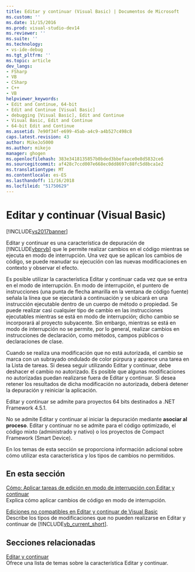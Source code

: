 ```yaml
---
title: Editar y continuar (Visual Basic) | Documentos de Microsoft
ms.custom: ''
ms.date: 11/15/2016
ms.prod: visual-studio-dev14
ms.reviewer: ''
ms.suite: ''
ms.technology:
- vs-ide-debug
ms.tgt_pltfrm: ''
ms.topic: article
dev_langs:
- FSharp
- VB
- CSharp
- C++
- VB
helpviewer_keywords:
- Edit and Continue, 64-bit
- Edit and Continue [Visual Basic]
- debugging [Visual Basic], Edit and Continue
- Visual Basic, Edit and Continue
- 64-bit Edit and Continue
ms.assetid: 7e90f34f-e699-45ab-a4c9-a4b527c498c8
caps.latest.revision: 43
author: MikeJo5000
ms.author: mikejo
manager: ghogen
ms.openlocfilehash: 383e3418135857b0bded3bbefaace0e8d5832ce6
ms.sourcegitcommit: af428c7ccd007e668ec0dd8697c88fc5d8bca1e2
ms.translationtype: MT
ms.contentlocale: es-ES
ms.lasthandoff: 11/16/2018
ms.locfileid: "51750629"
---
```

# <a name="edit-and-continue-visual-basic"></a>Editar y continuar (Visual Basic)
[!INCLUDE[vs2017banner](../includes/vs2017banner.md)]

Editar y continuar es una característica de depuración de [!INCLUDE[vbprvb](../includes/vbprvb-md.md)] que le permite realizar cambios en el código mientras se ejecuta en modo de interrupción. Una vez que se aplican los cambios de código, se puede reanudar su ejecución con las nuevas modificaciones en contexto y observar el efecto.  
  
 Es posible utilizar la característica Editar y continuar cada vez que se entra en el modo de interrupción. En modo de interrupción, el puntero de instrucciones (una punta de flecha amarilla en la ventana de código fuente) señala la línea que se ejecutará a continuación y se ubicará en una instrucción ejecutable dentro de un cuerpo de método o propiedad. Se puede realizar casi cualquier tipo de cambio en las instrucciones ejecutables mientras se está en modo de interrupción; dicho cambio se incorporará al proyecto subyacente. Sin embargo, mientras se está en modo de interrupción no se permite, por lo general, realizar cambios en instrucciones de declaración, como métodos, campos públicos o declaraciones de clase.  
  
 Cuando se realiza una modificación que no está autorizada, el cambio se marca con un subrayado ondulado de color púrpura y aparece una tarea en la Lista de tareas. Si desea seguir utilizando Editar y continuar, debe deshacer el cambio no autorizado. Es posible que algunas modificaciones no autorizadas puedan realizarse fuera de Editar y continuar. Si desea retener los resultados de dicha modificación no autorizada, deberá detener la depuración y reiniciar la aplicación.  
  
 Editar y continuar se admite para proyectos 64 bits destinados a .NET Framework 4.5.1.  
  
 No se admite Editar y continuar al iniciar la depuración mediante **asociar al proceso**. Editar y continuar no se admite para el código optimizado, el código mixto (administrado y nativo) o los proyectos de Compact Framework (Smart Device).  
  
 En los temas de esta sección se proporciona información adicional sobre cómo utilizar esta característica y los tipos de cambios no permitidos.  
  
## <a name="in-this-section"></a>En esta sección  
 [Cómo: Aplicar tareas de edición en modo de interrupción con Editar y continuar](../debugger/how-to-apply-edits-in-break-mode-with-edit-and-continue.md)  
 Explica cómo aplicar cambios de código en modo de interrupción.  
  
 [Ediciones no compatibles en Editar y continuar de Visual Basic](../debugger/unsupported-edits-in-visual-basic-edit-and-continue.md)  
 Describe los tipos de modificaciones que no pueden realizarse en Editar y continuar de [!INCLUDE[vb_current_short](../includes/vb-current-short-md.md)].  
  
## <a name="related-sections"></a>Secciones relacionadas  
 [Editar y continuar](../debugger/edit-and-continue.md)  
 Ofrece una lista de temas sobre la característica Editar y continuar.



